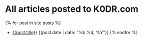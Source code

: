 ---
---

# All articles posted to K0DR.com

{% for post in site.posts %}
* [{{post.title}}]({{post.url}}) {{post.date | date: "%b %d, %Y"}}
{% endfor %}
